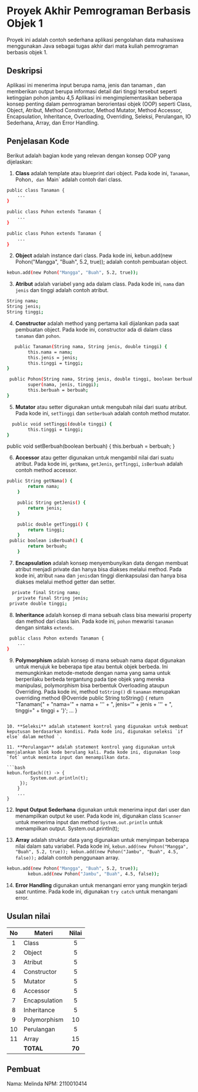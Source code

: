 # Proyek Akhir Pemrograman Berbasis Objek 1

Proyek ini adalah contoh sederhana aplikasi pengolahan data mahasiswa menggunakan Java sebagai tugas akhir dari mata kuliah pemrograman berbasis objek 1.

## Deskripsi

Aplikasi ini menerima input berupa nama, jenis dan tanaman , dan memberikan output berupa informasi detail dari tinggi tersebut seperti ketinggian pohon jambu 4,5
Aplikasi ini mengimplementasikan beberapa konsep penting dalam pemrograman berorientasi objek (OOP) seperti Class, Object, Atribut, Method Constructor, Method Mutator, Method Accessor, Encapsulation, Inheritance, Overloading, Overriding, Seleksi, Perulangan, IO Sederhana, Array, dan Error Handling.

## Penjelasan Kode

Berikut adalah bagian kode yang relevan dengan konsep OOP yang dijelaskan:

1. **Class** adalah template atau blueprint dari object. Pada kode ini, `Tanaman`, Pohon`, dan `Main` adalah contoh dari class.

```bash
public class Tanaman {
    ...
}

public class Pohon extends Tanaman {
    ...
}

public class Pohon extends Tanaman {
    ...
}
```

2. **Object** adalah instance dari class. Pada kode ini, kebun.add(new Pohon("Mangga", "Buah", 5.2, true)); adalah contoh pembuatan object.

```bash
kebun.add(new Pohon("Mangga", "Buah", 5.2, true));
```

3. **Atribut** adalah variabel yang ada dalam class. Pada kode ini, `nama` dan `jenis` dan tinggi adalah contoh atribut.

```bash
String nama;
String jenis;
String tinggi;
```

4. **Constructor** adalah method yang pertama kali dijalankan pada saat pembuatan object. Pada kode ini, constructor ada di dalam class `tanaman` dan `pohon`.

```bash
   public Tanaman(String nama, String jenis, double tinggi) {
        this.nama = nama;
        this.jenis = jenis;
        this.tinggi = tinggi;
}

 public Pohon(String nama, String jenis, double tinggi, boolean berbuah) {
        super(nama, jenis, tinggi);
        this.berbuah = berbuah;
}
```

5. **Mutator** atau setter digunakan untuk mengubah nilai dari suatu atribut. Pada kode ini, `setTinggi` dan `setberbuah` adalah contoh method mutator.

```bash
  public void setTinggi(double tinggi) {
        this.tinggi = tinggi;
}
```
  public void setBerbuah(boolean berbuah) {
        this.berbuah = berbuah;
    }

6. **Accessor** atau getter digunakan untuk mengambil nilai dari suatu atribut. Pada kode ini, `getNama`, `getJenis`, `getTinggi`, `isBerbuah` adalah contoh method accessor.

```bash
public String getNama() {
        return nama;
    }

    public String getJenis() {
        return jenis;
    }

    public double getTinggi() {
        return tinggi;
    }
 public boolean isBerbuah() {
        return berbuah;
    }
```

7. **Encapsulation** adalah konsep menyembunyikan data dengan membuat atribut menjadi private dan hanya bisa diakses melalui method. Pada kode ini, atribut `nama` dan `jenis`dan tinggi dienkapsulasi dan hanya bisa diakses melalui method getter dan setter.

```bash
  private final String nama;
    private final String jenis;
 private double tinggi;
```

8. **Inheritance** adalah konsep di mana sebuah class bisa mewarisi property dan method dari class lain. Pada kode ini, `pohon` mewarisi `tanaman` dengan sintaks `extends`.

```bash
 public class Pohon extends Tanaman {
    ...
}
```

9. **Polymorphism** adalah konsep di mana sebuah nama dapat digunakan untuk merujuk ke beberapa tipe atau bentuk objek berbeda. Ini memungkinkan metode-metode dengan nama yang sama untuk berperilaku berbeda tergantung pada tipe objek yang mereka manipulasi, polymorphism bisa berbentuk Overloading ataupun Overriding. Pada kode ini, method `toString()` di `tanaman` merupakan overriding method 
 @Override
    public String toString() {
        return "Tanaman{" +
                "nama='" + nama + '\'' +
                ", jenis='" + jenis + '\'' +
                ", tinggi=" + tinggi +
                '}';
    ...
}
```

10. **Seleksi** adalah statement kontrol yang digunakan untuk membuat keputusan berdasarkan kondisi. Pada kode ini, digunakan seleksi `if else` dalam method `.

11. **Perulangan** adalah statement kontrol yang digunakan untuk menjalankan blok kode berulang kali. Pada kode ini, digunakan loop `fot` untuk meminta input dan menampilkan data.

```bash
kebun.forEach((t) -> {
         System.out.println(t);
     });
    }   
    ...
}
```

12. **Input Output Sederhana** digunakan untuk menerima input dari user dan menampilkan output ke user. Pada kode ini, digunakan class `Scanner` untuk menerima input dan method `System.out.println` untuk menampilkan output.
System.out.println(t);

13. **Array** adalah struktur data yang digunakan untuk menyimpan beberapa nilai dalam satu variabel. Pada kode ini, `kebun.add(new Pohon("Mangga", "Buah", 5.2, true)); kebun.add(new Pohon("Jambu", "Buah", 4.5, false));` adalah contoh penggunaan array.

```bash
kebun.add(new Pohon("Mangga", "Buah", 5.2, true));
        kebun.add(new Pohon("Jambu", "Buah", 4.5, false));
```

14. **Error Handling** digunakan untuk menangani error yang mungkin terjadi saat runtime. Pada kode ini, digunakan `try catch` untuk menangani error.

## Usulan nilai

| No  | Materi         |  Nilai  |
| :-: | -------------- | :-----: |
|  1  | Class          |    5    |
|  2  | Object         |    5    |
|  3  | Atribut        |    5    |
|  4  | Constructor    |    5    |
|  5  | Mutator        |    5    |
|  6  | Accessor       |    5    |
|  7  | Encapsulation  |    5    |
|  8  | Inheritance    |    5    |
|  9  | Polymorphism   |   10    |
| 10  | Perulangan     |    5    |
| 11  | Array          |   15    |
|     | **TOTAL**      | **70** |

## Pembuat

Nama: Melinda
NPM: 2110010414
